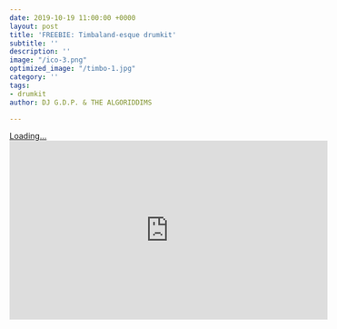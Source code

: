 ```yaml
---
date: 2019-10-19 11:00:00 +0000
layout: post
title: 'FREEBIE: Timbaland-esque drumkit'
subtitle: ''
description: ''
image: "/ico-3.png"
optimized_image: "/timbo-1.jpg"
category: ''
tags:
- drumkit
author: DJ G.D.P. & THE ALGORIDDIMS

---
```

<script src="https://gumroad.com/js/gumroad-embed.js"></script>

<div class="gumroad-product-embed" data-gumroad-product-id="fmbpn"><a href="https://gumroad.com/l/fmbpn">Loading...</a></div>

<iframe width="560" height="315" src="https://www.youtube.com/embed/videoseries?list=NRdHsuuXxfk&list=PLoa2Pqc5B4Kl24CwZ42lkkqUboQditWjK" frameborder="0" allow="autoplay; encrypted-media" allowfullscreen></iframe>